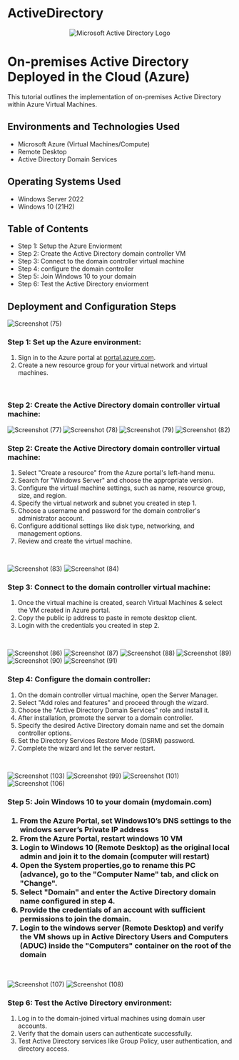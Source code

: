 # ActiveDirectory
<p align="center">
<img src="https://i.imgur.com/pU5A58S.png" alt="Microsoft Active Directory Logo"/>
</p>

<h1>On-premises Active Directory Deployed in the Cloud (Azure)</h1>
This tutorial outlines the implementation of on-premises Active Directory within Azure Virtual Machines.<br />

<h2>Environments and Technologies Used</h2>

- Microsoft Azure (Virtual Machines/Compute)
- Remote Desktop
- Active Directory Domain Services

<h2>Operating Systems Used </h2>

- Windows Server 2022
- Windows 10 (21H2)

<h2>Table of Contents</h2>

- Step 1: Setup the Azure Enviorment
- Step 2: Create the Active Directory domain controller VM
- Step 3: Connect to the domain controller virtual machine
- Step 4: configure the domain controller
- Step 5: Join Windows 10 to your domain
- Step 6: Test the Active Directory enviorment

<h2>Deployment and Configuration Steps</h2>

![Screenshot (75)](https://github.com/DaAvionBrock/ActiveDirectory/assets/118222338/2144731a-b67a-46bd-aa41-21aef3e2d15d)

<p>
<div>
  <h3>Step 1: Set up the Azure environment:</h3>
  <ol>
    <li>Sign in to the Azure portal at <a href="https://portal.azure.com">portal.azure.com</a>.</li>
    <li>Create a new resource group for your virtual network and virtual machines.</li>
  </ol>
</div>
</p>
<br />

<h3>Step 2: Create the Active Directory domain controller virtual machine:</h3>

![Screenshot (77)](https://github.com/DaAvionBrock/ActiveDirectory/assets/118222338/d6562cf9-527d-4f2f-ad50-1b40b9bd4792)
![Screenshot (78)](https://github.com/DaAvionBrock/ActiveDirectory/assets/118222338/01eb921b-8ce7-474e-a1f6-6ea2af8e908c)
![Screenshot (79)](https://github.com/DaAvionBrock/ActiveDirectory/assets/118222338/b988a1b0-3598-4fb6-bdfc-f490fc361102)
![Screenshot (82)](https://github.com/DaAvionBrock/ActiveDirectory/assets/118222338/3cdc39d4-8fa1-4746-ae64-6c5af809e0f6)

<p>
<div>
  <h3>Step 2: Create the Active Directory domain controller virtual machine:</h3>
  <ol>
    <li>Select "Create a resource" from the Azure portal's left-hand menu.</li>
    <li>Search for "Windows Server" and choose the appropriate version.</li>
    <li>Configure the virtual machine settings, such as name, resource group, size, and region.</li>
    <li>Specify the virtual network and subnet you created in step 1.</li>
    <li>Choose a username and password for the domain controller's administrator account.</li>
    <li>Configure additional settings like disk type, networking, and management options.</li>
    <li>Review and create the virtual machine.</li>
  </ol>
</div>
</p>
<br />

![Screenshot (83)](https://github.com/DaAvionBrock/ActiveDirectory/assets/118222338/1249b639-600c-482e-9ef1-6570b9deefa9)
![Screenshot (84)](https://github.com/DaAvionBrock/ActiveDirectory/assets/118222338/b01a5495-5d99-441f-b672-ab3f4d481a19)

<p>
<div>
  <h3>Step 3: Connect to the domain controller virtual machine:</h3>
  <ol>
    <li>Once the virtual machine is created, search Virtual Machines & select the VM created in Azure portal.</li>
    <li>Copy the public ip address to paste in remote desktop client.</li>
    <li>Login with the credentials you created in step 2.</li>
</div>
</p>
<br />

![Screenshot (86)](https://github.com/DaAvionBrock/ActiveDirectory/assets/118222338/405d6538-58eb-48a1-a8ad-d52f0da58eae)
![Screenshot (87)](https://github.com/DaAvionBrock/ActiveDirectory/assets/118222338/fda28150-b786-4723-98db-8011e5f587d8)
![Screenshot (88)](https://github.com/DaAvionBrock/ActiveDirectory/assets/118222338/3fc9b988-a4bc-4ad4-8333-163346c1019d)
![Screenshot (89)](https://github.com/DaAvionBrock/ActiveDirectory/assets/118222338/0aae2f2e-6dab-42b5-a33b-1367c47ccbaa)
![Screenshot (90)](https://github.com/DaAvionBrock/ActiveDirectory/assets/118222338/e934ded3-499e-4204-aa05-f64bc6f171db)
![Screenshot (91)](https://github.com/DaAvionBrock/ActiveDirectory/assets/118222338/f88dac86-a493-4337-add0-0cd312eb1d15)


<p>
<div>
  <h3>Step 4: Configure the domain controller:</h3>
  <ol>
    <li>On the domain controller virtual machine, open the Server Manager.</li>
    <li>Select "Add roles and features" and proceed through the wizard.</li>
    <li>Choose the "Active Directory Domain Services" role and install it.</li>
    <li>After installation, promote the server to a domain controller.</li>
    <li>Specify the desired Active Directory domain name and set the domain controller options.</li>
    <li>Set the Directory Services Restore Mode (DSRM) password.</li>
    <li>Complete the wizard and let the server restart.</li>
  </ol>
</div>
</p>
<br />

![Screenshot (103)](https://github.com/DaAvionBrock/ActiveDirectory/assets/118222338/119964b1-15fe-4e61-b3ab-02353732b305)
![Screenshot (99)](https://github.com/DaAvionBrock/ActiveDirectory/assets/118222338/163ceda3-9a6f-40cf-8e42-7c1bc762803b)
![Screenshot (101)](https://github.com/DaAvionBrock/ActiveDirectory/assets/118222338/517887eb-db21-4be8-89ec-5b57ee37a0f3)
![Screenshot (106)](https://github.com/DaAvionBrock/ActiveDirectory/assets/118222338/f20a111b-2f01-49a2-b2a3-707c7550647e)

<p>
<div>
  <h3>Step 5: Join Windows 10 to your domain (mydomain.com)<h3/>
  <ol>
    <li>From the Azure Portal, set Windows10’s DNS settings to the windows server’s Private IP address</li>
    <li>From the Azure Portal, restart windows 10 VM</li>
    <li>Login to Windows 10 (Remote Desktop) as the original local admin and join it to the domain (computer will restart)</li>
     <li>Open the System properties,go to rename this PC (advance), go to the "Computer Name" tab, and click on "Change".</li>
    <li>Select "Domain" and enter the Active Directory domain name configured in step 4.</li>
    <li>Provide the credentials of an account with sufficient permissions to join the domain.</li>
    <li>Login to the windows server (Remote Desktop) and verify the VM shows up in Active Directory Users and Computers (ADUC) inside the "Computers" container on the root of the domain</li>
  </ol>

</div>
</p>
<br />

![Screenshot (107)](https://github.com/DaAvionBrock/ActiveDirectory/assets/118222338/879e32c1-3d2d-4a6d-92b7-d51f764af9af)
![Screenshot (108)](https://github.com/DaAvionBrock/ActiveDirectory/assets/118222338/60ef7ddd-5a11-4205-9356-7431213a734e)

<p>
<div>
  <h3>Step 6: Test the Active Directory environment:</h3>
  <ol>
    <li>Log in to the domain-joined virtual machines using domain user accounts.</li>
    <li>Verify that the domain users can authenticate successfully.</li>
    <li>Test Active Directory services like Group Policy, user authentication, and directory access.</li>
  </ol>
</div>
</p>
<br />
